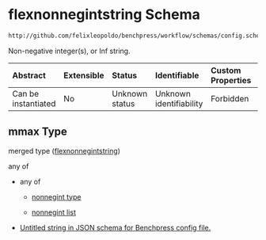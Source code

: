 # flexnonnegintstring Schema

```txt
http://github.com/felixleopoldo/benchpress/workflow/schemas/config.schema.json#/definitions/pcalg_pc/properties/mmax
```

Non-negative integer(s), or Inf string.

| Abstract            | Extensible | Status         | Identifiable            | Custom Properties | Additional Properties | Access Restrictions | Defined In                                                       |
| :------------------ | :--------- | :------------- | :---------------------- | :---------------- | :-------------------- | :------------------ | :--------------------------------------------------------------- |
| Can be instantiated | No         | Unknown status | Unknown identifiability | Forbidden         | Allowed               | none                | [config.schema.json*](config.schema.json "open original schema") |

## mmax Type

merged type ([flexnonnegintstring](config-definitions-flexnonnegintstring.md))

any of

*   any of

    *   [nonnegint type](config-definitions-nonnegint-type.md "check type definition")

    *   [nonnegint list](config-definitions-nonnegint-list.md "check type definition")

*   [Untitled string in JSON schema for Benchpress config file.](config-definitions-flexnonnegintstring-anyof-1.md "check type definition")
